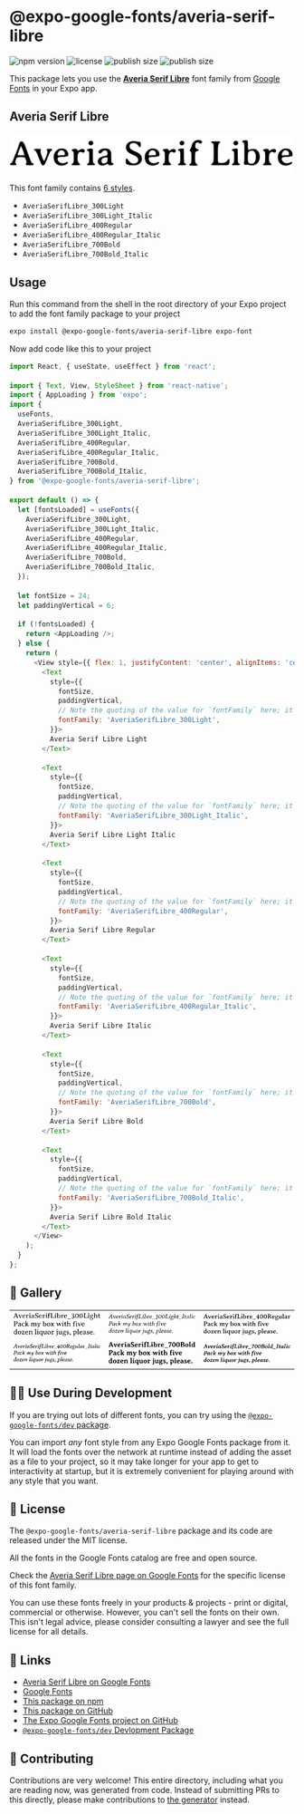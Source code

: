 # @expo-google-fonts/averia-serif-libre

![npm version](https://flat.badgen.net/npm/v/@expo-google-fonts/averia-serif-libre)
![license](https://flat.badgen.net/github/license/expo/google-fonts)
![publish size](https://flat.badgen.net/packagephobia/install/@expo-google-fonts/averia-serif-libre)
![publish size](https://flat.badgen.net/packagephobia/publish/@expo-google-fonts/averia-serif-libre)

This package lets you use the [**Averia Serif Libre**](https://fonts.google.com/specimen/Averia+Serif+Libre) font family from [Google Fonts](https://fonts.google.com/) in your Expo app.

## Averia Serif Libre

![Averia Serif Libre](./font-family.png)

This font family contains [6 styles](#-gallery).

- `AveriaSerifLibre_300Light`
- `AveriaSerifLibre_300Light_Italic`
- `AveriaSerifLibre_400Regular`
- `AveriaSerifLibre_400Regular_Italic`
- `AveriaSerifLibre_700Bold`
- `AveriaSerifLibre_700Bold_Italic`

## Usage

Run this command from the shell in the root directory of your Expo project to add the font family package to your project
```sh
expo install @expo-google-fonts/averia-serif-libre expo-font
```

Now add code like this to your project
```js
import React, { useState, useEffect } from 'react';

import { Text, View, StyleSheet } from 'react-native';
import { AppLoading } from 'expo';
import {
  useFonts,
  AveriaSerifLibre_300Light,
  AveriaSerifLibre_300Light_Italic,
  AveriaSerifLibre_400Regular,
  AveriaSerifLibre_400Regular_Italic,
  AveriaSerifLibre_700Bold,
  AveriaSerifLibre_700Bold_Italic,
} from '@expo-google-fonts/averia-serif-libre';

export default () => {
  let [fontsLoaded] = useFonts({
    AveriaSerifLibre_300Light,
    AveriaSerifLibre_300Light_Italic,
    AveriaSerifLibre_400Regular,
    AveriaSerifLibre_400Regular_Italic,
    AveriaSerifLibre_700Bold,
    AveriaSerifLibre_700Bold_Italic,
  });

  let fontSize = 24;
  let paddingVertical = 6;

  if (!fontsLoaded) {
    return <AppLoading />;
  } else {
    return (
      <View style={{ flex: 1, justifyContent: 'center', alignItems: 'center' }}>
        <Text
          style={{
            fontSize,
            paddingVertical,
            // Note the quoting of the value for `fontFamily` here; it expects a string!
            fontFamily: 'AveriaSerifLibre_300Light',
          }}>
          Averia Serif Libre Light
        </Text>

        <Text
          style={{
            fontSize,
            paddingVertical,
            // Note the quoting of the value for `fontFamily` here; it expects a string!
            fontFamily: 'AveriaSerifLibre_300Light_Italic',
          }}>
          Averia Serif Libre Light Italic
        </Text>

        <Text
          style={{
            fontSize,
            paddingVertical,
            // Note the quoting of the value for `fontFamily` here; it expects a string!
            fontFamily: 'AveriaSerifLibre_400Regular',
          }}>
          Averia Serif Libre Regular
        </Text>

        <Text
          style={{
            fontSize,
            paddingVertical,
            // Note the quoting of the value for `fontFamily` here; it expects a string!
            fontFamily: 'AveriaSerifLibre_400Regular_Italic',
          }}>
          Averia Serif Libre Italic
        </Text>

        <Text
          style={{
            fontSize,
            paddingVertical,
            // Note the quoting of the value for `fontFamily` here; it expects a string!
            fontFamily: 'AveriaSerifLibre_700Bold',
          }}>
          Averia Serif Libre Bold
        </Text>

        <Text
          style={{
            fontSize,
            paddingVertical,
            // Note the quoting of the value for `fontFamily` here; it expects a string!
            fontFamily: 'AveriaSerifLibre_700Bold_Italic',
          }}>
          Averia Serif Libre Bold Italic
        </Text>
      </View>
    );
  }
};

```

## 🔡 Gallery


||||
|-|-|-|
|![AveriaSerifLibre_300Light](./AveriaSerifLibre_300Light.ttf.png)|![AveriaSerifLibre_300Light_Italic](./AveriaSerifLibre_300Light_Italic.ttf.png)|![AveriaSerifLibre_400Regular](./AveriaSerifLibre_400Regular.ttf.png)||
|![AveriaSerifLibre_400Regular_Italic](./AveriaSerifLibre_400Regular_Italic.ttf.png)|![AveriaSerifLibre_700Bold](./AveriaSerifLibre_700Bold.ttf.png)|![AveriaSerifLibre_700Bold_Italic](./AveriaSerifLibre_700Bold_Italic.ttf.png)||


## 👩‍💻 Use During Development

If you are trying out lots of different fonts, you can try using the [`@expo-google-fonts/dev` package](https://github.com/expo/google-fonts/tree/master/font-packages/dev#readme).

You can import *any* font style from any Expo Google Fonts package from it. It will load the fonts
over the network at runtime instead of adding the asset as a file to your project, so it may take longer
for your app to get to interactivity at startup, but it is extremely convenient
for playing around with any style that you want.

## 📖 License

The `@expo-google-fonts/averia-serif-libre` package and its code are released under the MIT license.

All the fonts in the Google Fonts catalog are free and open source.

Check the [Averia Serif Libre page on Google Fonts](https://fonts.google.com/specimen/Averia+Serif+Libre) for the specific license of this font family.

You can use these fonts freely in your products & projects - print or digital, commercial or otherwise. However, you can't sell the fonts on their own. This isn't legal advice, please consider consulting a lawyer and see the full license for all details.

## 🔗 Links

- [Averia Serif Libre on Google Fonts](https://fonts.google.com/specimen/Averia+Serif+Libre)
- [Google Fonts](https://fonts.google.com/)
- [This package on npm](https://www.npmjs.com/package/@expo-google-fonts/averia-serif-libre)
- [This package on GitHub](https://github.com/expo/google-fonts/tree/master/font-packages/averia-serif-libre)
- [The Expo Google Fonts project on GitHub](https://github.com/expo/google-fonts)
- [`@expo-google-fonts/dev` Devlopment Package](https://github.com/expo/google-fonts/tree/master/font-packages/dev)

## 🤝 Contributing

Contributions are very welcome! This entire directory, including what you are reading now, was generated from code. Instead of submitting PRs to this directly, please make contributions to [the generator](https://github.com/expo/google-fonts/tree/master/packages/generator) instead.
